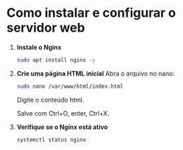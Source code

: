 # Como instalar e configurar o servidor web

1. **Instale o Nginx**  
   ```bash
   sudo apt install nginx -y
   ```

2. **Crie uma página HTML inicial**
   Abra o arquivo no nano:
   ```bash
   sudo nano /var/www/html/index.html
   ```
   Digite o conteúdo html.
   
   Salve com Ctrl+O, enter, Ctrl+X.
   

4. **Verifique se o Nginx está ativo**  
   ```bash
   systemctl status nginx
   ```
